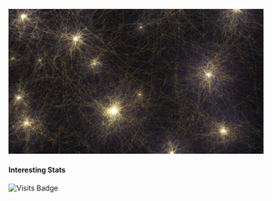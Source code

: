 ![Nemish's GitHub Banner](./assets/neurons.jpg)

#### Interesting Stats

![Visits Badge](https://badges.pufler.dev/visits/{nemishmehta}/{nemishmehta})